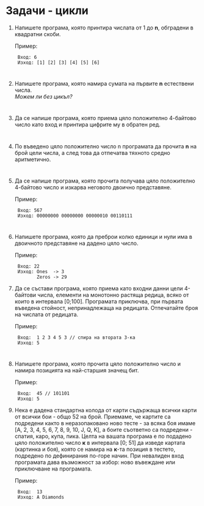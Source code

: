 # Задачи - цикли

1. Напишете програма, която принтира числата от 1 до <b>n</b>, обградени в квадратни скоби.

    Пример:

        Вход: 6
        Изход: [1] [2] [3] [4] [5] [6]
#

2. Напишете програма, която намира сумата на първите <b>n</b> естествени числа.<br>
<i>Можем ли без цикъл?</i>
#

3. Да се напише програма, която приема цяло положително 4-байтово число като вход и принтира цифрите му в обратен ред.
#

4. По въведено цяло положително число n програмата да прочита
<b>n</b> на брой цели числа, а след това да отпечатва тяхното средно аритметично.
#

5. Да се напише програма, която прочита получава цяло положително 4-байтово число и изкарва неговото двоично представяне.

    Пример:

        Вход: 567
        Изход: 00000000 00000000 00000010 00110111
#

6. Напишете програма, която да преброи колко единици и нули има в двоичното представяне на дадено цяло число.

    Пример:

        Вход: 22
        Изход: Ones  -> 3
               Zeros -> 29

7. Да се състави програма, която приема като входни данни
цели 4-байтови числа, елементи на монотонно растяща редица,
всяко от които в интервала [0;100].
Програмата приключва, при първата въведена стойност, непринадлежаща
на редицата. Отпечатайте броя на числата от редицата.

    Пример:

        Вход:  1 2 3 4 5 3 // спира на втората 3-ка
        Изход: 5
#

8. Напишете програма, която прочита цяло положително число и намира позицията на най-старшия значещ бит.

    Пример:

        Вход:  45 // 101101
        Изход: 5

9. Нека е дадена стандартна колода от карти съдържаща всички карти от
всички бои - общо 52 на брой. Приемаме, че картите са подредени както в
неразопаковано ново тесте - за всяка боя имаме
[А, 2, 3, 4, 5, 6, 7, 8, 9, 10, J, Q, K],
а боите съответно са подредени - спатия, каро, купа, пика.
Целта на вашата програма е по подадено цяло положително число
<b>к</b> в интервала [0; 51] да изведе картата (картинка и боя),
която се намира на <b>к</b>-та позиция в тестето, подредено по дефинирания по-горе начин.
При невалиден вход програмата дава възможност за избор:
ново въвеждане или приключване на програмата.

    Пример:

        Вход:  13
        Изход: A Diamonds
